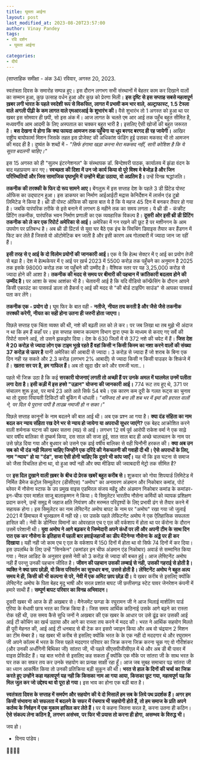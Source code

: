 ```yaml
---
title: घूमता आईना
layout: post
last_modified_at: 2023-08-20T23:57:00
author: Vinay Pandey
tags:
- रवि दर्शन
 - घूमता आईना

categories:
- दीर्घ
---
```

(साप्ताहिक समीक्षा - अंक 34)
रविवार, अगस्त 20, 2023.

स्वतंत्रता दिवस के समारोह सम्पन्न हुए। इस दौरान लगभग सभी संस्थानों में बेहतर काम कर दिखाने वालों का सम्मान हुआ, कुछ उत्साह वर्धन हुआ और कुछ को प्रेरणा मिली। **इस दृष्टि से इस सप्ताह सबसे महत्वपूर्ण ख़बर लगी भारत के पहले स्वदेशी रूप से विकसित, लागत में प्रभावी कम भार वाले, अल्ट्राफास्ट, 1.5 टेस्ला वाले अगली पीढ़ी के कम लागत वाले एमआरआई के शुभारंभ की।**  वैसे शुभारंभ तो 1 अगस्त को हुआ था पर खबर इस सोमवार ही छपी, सो इस अंक में। आज लागत के चलते एम आर आई तक पहुँच बहुत सीमित है, मध्यवर्गीय आम आदमी के लिए अस्पताल का चक्कर बहुत भारी है।  इसलिए ऐसी खोजों की बहुत जरूरत है। **बस देखना ये होगा कि क्या फायदा आमजन तक पहुँचेगा या धूप बरगद बरगद ही रह जायेगी।** आखिर राष्ट्रीय बायोफार्मा मिशन जिसके तहत इस प्रोजेक्ट की अधिकांश फंडिंग हुई उसका मकसद भी तो आमजन की मदद ही है। दुष्यंत के शब्दों में - 
*"सिर्फ हंगामा खड़ा करना मेरा मकसद नहीं,*
*सारी कोशिश है कि ये सूरत बदलनी चाहिए।"*

इस 15 अगस्त को ही "सुलभ इंटरनेशनल" के संस्थापक डॉ. बिन्देश्वरी पाठक, कार्यालय में झंडा वंदन के बाद महाप्रयाण कर गए। **स्वच्छता की दिशा में उन जो कार्य किया वो पूरे विश्व मे बेजोड़ है और जिन परिस्थितियों और जिस सामाजिक पृष्ठभूमि में उन्होंने बीड़ा उठाया, वो अप्रतिम है।** उन्हें विनम्र श्रद्धांजलि। 

**तकनीक की तरक्की के फिर दो रूप सामने आए।**  बेंगलुरू में इस सप्ताह देश के पहले 3 डी प्रिंटेड पोस्‍ट ऑफिस का उद्घाटन हुआ। इस डाकघर का निर्माण आईआईटी मद्रास  केनिर्देशन में लार्सन एंड टुब्रो लिमिटेड ने किया है। थ्री डी पोस्‍ट ऑफिस की खास बात ये है कि ये महज 45 दिन में बनकर तैयार हो गया है। जबकि पारंपरिक तरीके से इसे बनाने में लगभग 8 महीने तक का समय लगता। ये थ्री डी - कंक्रीट प्रिंटिंग तकनीक, पारंपरिक भवन निर्माण प्रणाली का एक व्‍यवहारिक विकल्‍प है। **दूसरी ओर इसी थ्री डी प्रिंटिंग तकनीक को ले कर एक रिपोर्ट अमेरिका से आई।** अमेरिका में गन रखने की छूट है पर मशीनगन के आम उपयोग पर प्रतिबन्ध है। अब थ्री डी प्रिंटर्स से युवा घर बैठे एक इंच के स्विचिंग डिवाइस तैयार कर हैंडगन में फिट कर लेते हैं जिससे वो ऑटोमेटिक बन जाती है और इसी कारण अब गोलाबारी में ज्यादा जान जा रहीं हैं। 

**इसी तरह से ए आई के दो विलोम प्रयोगों की जानकारी आई।** एक ये कि हेल्थ सेक्टर में ए आई का प्रयोग तेजी से बढ़ा है। देश मे हेल्थकेयर में ए आई पर ख़र्च 2023 में  5500 करोड़ तक पहुँचने का अनुमान है 2025 तक इसके 98000 करोड़ तक जा पहुँचने की उम्मीद है। वैश्विक स्तर पर यह 3,25,000 करोड़ से ज्यादा होने की आशा है। **तकनीक की मदद से समय पर बीमारी की पहचान में क्रांतिकारी बदलाव होने की उम्मीद है।** पर आशा के साथ आशंका भी है। चेतावनी आई है कि यदि वीडियो कॉन्फ्रेंसिंग के दौरान आपने किसी एकाउंट का पासवर्ड डाला तो हैकर्स ए आई की मदद से "की बोर्ड टाइपिंग साउंड" से आपका पासवर्ड पता कर लेंगे। 

**तकनीक एक - प्रयोग दो।** घूम फिर के बात वही - **नतीजे, नीयत तय करती है और जैसे जैसे तकनीक तरक्की करेगी, नीयत का सही होना उतना ही जरुरी होता जाएगा।** 

पिछले सप्ताह एक चिंता व्यक्त की थी, नशे की बढ़ती लत को ले कर। पर जब लिखा था तब मुझे भी अंदाज न था कि हम हैं कहाँ पर। इस सप्ताह समाज कल्याण विभाग द्वारा एम्स के माध्यम से कराए गए सर्वे की रिपोर्ट सामने आई, तो उसने झकझोर दिया। देश के 630 जिलों में से 372 नशे की चपेट में हैं। **जिस देश मे 20 करोड़ से ज्यादा लोग एक टाइम भूखे रहते हैं वहां किसी न किसी किस्म का नशा करने वालों की संख्या 37 करोड़ से ऊपर है** यानी अमेरिका की आबादी से ज्यादा। 3 करोड़ से ज्यादा हैं जो शराब के बिना एक दिन नही रह सकते और 2.3 करोड़ (लगभग 2% आबादी) से ज्यादा किसी न किसी पाउडर के शिकंजे में हैं।  **खतरा सर पर है, हम गाफिल हैं।** अब तो खुदा खैर करे और रामजी भला..।

पहले भी जिक्र उठा है कि कई **सरकारी योजनाएं लगती तो अच्छी हैं पर उनके अमल में घालमेल उनमें पलीता लगा देता है। इसी कड़ी में इस हफ्ते "उड़ान" योजना की जानकारी आई।** 774 रूट तय हुए थे, 371 पर संचालन शुरू हुआ, पर मार्च 23 आते आते सिर्फ 54 बचे। एक कारण कम दूरी के गलत रूट्स का चुनाव था तो दूसरा रियायती टिकिटों की बुकिंग में धांधली। *"मस्जिद तो बना ली शब भर में इमां की हरारत वालों ने, पर दिल ये पुराना पापी है ताउम्र नमाजी हो न सका।"*

पिछले सप्ताह कानूनों के नाम बदलने की बात आई थी। अब एक प्रश्न आ गया है। **क्या दंड संहिता का नाम बदल कर न्याय संहिता रख देने भर से न्याय हो जायेगा या अपराधी सुधर जाएंगे?** एक बेहद आक्रोशित करने वाली शर्मनाक घटना की खबर सतना (मप्र) से आई। लगभग 12 वर्ष पूर्व आरोपी राकेश वर्मा ने एक साढ़े चार वर्षीय बालिका से दुष्कर्म किया, दस साल की सजा हुई, सात साल बाद ही अच्छे चालचलन के नाम पर उसे छोड़ दिया गया और बुधवार को उसने एक ढाई वर्षीय बालिका से वही घिनौनी हरकत की। **क्या अब उन सब को भी दंड नही मिलना चाहिए जिन्होंने एक दरिंदे की नेकचलनी की गवाही दी थी। ऐसे अपराधों के लिए, नाम "न्याय" हो या "दंड", सजा ऐसी होनी चाहिए कि दूसरे भी कांप जाएँ।** यह भी कि इस घटना से समाज को जैसा विचलित होना था, वो हुआ क्यों नही और क्या मीडिया की जवाबदारी मेट्रो तक सीमित है? 

पर **इस दिल दुखाने वाली ख़बर के बीच दो प्रेरक खबरें बहुत करीब से।** शुक्रवार को गोवा शिपयार्ड लिमिटेड में निर्मित डैमेज कंट्रोल सिम्युलेटर (डीसीएस) "अमोघ" का अनावरण अंडमान और निकोबार कमांड, पोर्ट ब्लेयर में नौसेना स्टाफ के उप प्रमुख वाइस एडमिरल संजय महेंद्रू और अंडमान निकोबार कमांड के कमांडर-इन-चीफ एयर मार्शल साजू बालाकृष्णन ने किया। ये सिमुलेटर भारतीय नौसेना कर्मियों को व्यापक प्रशिक्षण प्रदान करने, उन्हें समुद्र में जहाज क्षति नियंत्रण और मरम्मत परिदृश्यों के लिए प्रभावी ढंग से तैयार करने में सहायक होगा। इस सिमुलेटर का नाम  लेफ्टिनेंट अमोघ बापट के नाम पर "अमोघ" रखा गया जो जुलाई 2021 में हिमाचल में भूस्खलन में नही रहे। पर उसके पहले लेफिटनेंट अमोघ ने एक ऐतिहासिक सफलता हासिल की। नेवी के डोर्नियर विमानों का ओवरहाल एच ए एल की वर्कशाप में होता था पर कॅरोना के दौरान उसमें परेशानी थी। **युवा अमोघ ने आगे बढ़कर ये जिम्मेदारी अपने कंधों पर ली और अपनी टीम के साथ दिन रात एक कर नौसेना के इतिहास में पहली बार हवाईजहाजों का डीप मेंटेनेन्स नौसेना के अड्डे पर ही कर दिखाया।** यही नही जो काम एच ए एल के वर्कशाप में 150 दिनों में होता था वो सिर्फ 74 दिनों में कर दिया। इस उपलब्धि के लिए उन्हें "सिनकेन" (कमांडर इन चीफ अंडमान एंड निकोबार) अवार्ड से सम्मानित किया गया। नेवल आडिट के अनुसार इससे नेवी को 3 करोड़ से ज्यादा की बचत हुई। आज लेफ्टिनेंट अमोघ नही हैं परन्तु उनकी पहचान जीवित है।  **जीवन की पहचान उसकी लम्बाई से नही, उसकी गहराई से होती है। व्यक्ति ने क्या छाप छोड़ी, वो किस परिवर्तन का सूत्रधार बना, उससे होती है। लेफ्टिनेंट अमोघ ने बहुत अल्प समय मे ही, किसी की भी कल्पना से परे, नेवी में एक अमिट छाप छोड़ दी।** ये खबर करीब से इसलिए क्योंकि लेफ्टिनेंट अमोघ के पिता बेहद मृदु भाषी और सरल प्रशांत बापट जी छत्तीसगढ़ स्टेट पावर जेनरेशन कंपनी में हमारे साथी हैं। **सम्पूर्ण बापट परिवार का विनम्र अभिवादन।**

दूसरी खबर भी आज के ही अखबार से। मैनेजमेंट फण्डा के  रघुरामन जी ने आज भिलाई मार्शलिंग यार्ड एरिया के मेधावी छात्र भरत का जिक्र किया है। जिस समय आर्थिक कठिनाई उसके आगे बढ़ने का रास्ता रोक रही थी, उस समय कैसे सुधि जनों ने अखबार की एक खबर के आधार पर उसे ढूंढ कर उसकी आई आई टी कोचिंग का खर्च उठाया और आगे का रास्ता तय करने में मदद की। भरत ने आर्थिक सहयोग मिलते ही पूरी मेहनत की, आई आई टी धनबाद से बी टेक कर इसरो ज्वाइन किया और अब वो चंद्रयान 2 मिशन का टीम मेम्बर है। यह खबर भी करीब से इसलिए क्योंकि भरत के के एक नही दो मददगार थे और रघुरामन जी अपने कॉलम में भरत के जिस पहले मददगार परिवार का जिक्र करना जिक्र करना चूक गए वो गौरीशंकर (और उनकी अर्धांगिनी बिथिका जी) सांतरा जी, भी पहले सीएसपीजीसीएल में थे और अब डी बी पावर में वाइस प्रेसिडेंट हैं। यह बात भरोसे से इसलिए कह सकता हूँ क्योंकि एक मौके पर सांतरा जी के साथ भरत के घर तक का सफर तय कर उनके सहयोग का प्रत्यक्ष साक्षी रहा हूँ। आज जब सुबह समाचार पढ़ सांतरा जी का ध्यान आकर्षित किया तो उनकी प्रतिक्रिया बड़ी सुकून की थी। **भरत से हाल के दिनों की चर्चा का जिक्र करते हुए उन्होंने कहा महत्वपूर्ण यह नही कि किसका नाम आ गया आया, किसका छूट गया, महत्वपूर्ण यह कि मिल जुल कर जो उद्देश्य था वो पूरा हो गया।** इस भाव का होना एक बड़ी बात है।

**स्वतंत्रता दिवस के सप्ताह में समर्पण और सहयोग की ये दो मिसालें हम सब के लिये पथ प्रदर्शक हैं। अगर हम किसी संभावना को सफलता में बदलने के सफर में रंचमात्र भी सहयोगी होते हैं, तो हम समाज के प्रति अपने कर्तव्य के निर्वहन में एक मुकाम हासिल कर लेते हैं।** पर ये कहना जितना सरल है, करना उतना ही कठिन। **ऐसे संकल्प लेना कठिन है, लगभग असंभव, पर फिर भी प्रयास तो करना ही होगा, असम्भव के विरुद्ध भी।**

जय हो।

- विनय पांडेय।

🙏🌷🌷🙏


